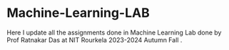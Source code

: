 # Machine-Learning-LAB
Here I update all the assignments done in Machine Learning Lab done by Prof Ratnakar Das at NIT Rourkela 2023-2024 Autumn Fall .
